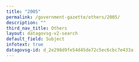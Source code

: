 ```yaml
---
title: "2005"
permalink: /government-gazette/others/2005/
description: ""
third_nav_title: Others
layout: datagovsg-v2-search
default_field: Subject
infotext: true
datagovsg-id: d_2e298d9fe54d45de72c5ec6cbc7e433a
---
```

